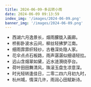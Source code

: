 ```yaml
---
title: 2024-06-09-多云转小雨
date: 2024-06-09 09:13:59
index_img: '/images/2024-06-09.png'
banner_img: '/images/2024-06-09.png'
---
```

- 西湖六月逸景长，烟雨朦胧入画廊。
- 桥影卧波水云间，柳丝轻拂梦江南。
- 细雨霏霏织轻纱，古巷深处隐人家。
- 花伞点点石板路，雨声潺潺似细语轻拉。
- 远山含烟翠如黛，近水涟漪绕亭台。
- 荷叶田田舞清风，珠滚玉盘生凉意深。
- 时光轻转逢佳日，二零二四六月初九时，
- 杭州城，情深几许，雨润心田赋新诗。